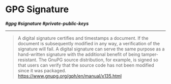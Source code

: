 # GPG Signature

***\#gpg \#signature \#private-public-keys***

---

> A digital signature certifies and timestamps a document. If the document is subsequently modified in any way, a verification of the signature will fail. A digital signature can serve the same purpose as a hand-written signature with the additional benefit of being tamper-resistant. The GnuPG source distribution, for example, is signed so that users can verify that the source code has not been modified since it was packaged.\
> https://www.gnupg.org/gph/en/manual/x135.html

<!-- ! I have not used this yet -->